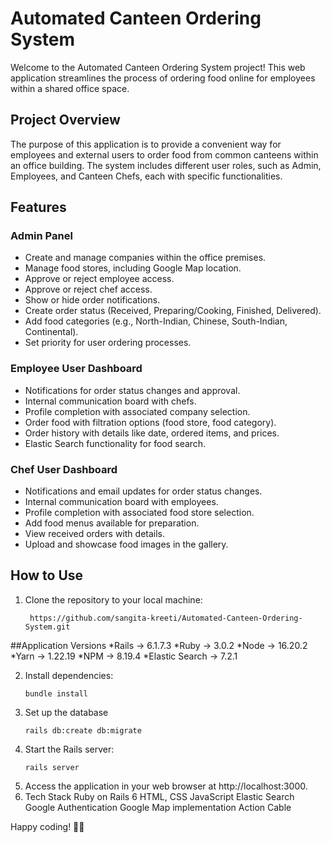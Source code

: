 # Automated Canteen Ordering System

Welcome to the Automated Canteen Ordering System project! This web application streamlines the process of ordering food online for employees within a shared office space.

## Project Overview

The purpose of this application is to provide a convenient way for employees and external users to order food from common canteens within an office building. The system includes different user roles, such as Admin, Employees, and Canteen Chefs, each with specific functionalities.

## Features

### Admin Panel
- Create and manage companies within the office premises.
- Manage food stores, including Google Map location.
- Approve or reject employee access.
- Approve or reject chef access.
- Show or hide order notifications.
- Create order status (Received, Preparing/Cooking, Finished, Delivered).
- Add food categories (e.g., North-Indian, Chinese, South-Indian, Continental).
- Set priority for user ordering processes.

### Employee User Dashboard
- Notifications for order status changes and approval.
- Internal communication board with chefs.
- Profile completion with associated company selection.
- Order food with filtration options (food store, food category).
- Order history with details like date, ordered items, and prices.
- Elastic Search functionality for food search.

### Chef User Dashboard
- Notifications and email updates for order status changes.
- Internal communication board with employees.
- Profile completion with associated food store selection.
- Add food menus available for preparation.
- View received orders with details.
- Upload and showcase food images in the gallery.

## How to Use

1. Clone the repository to your local machine:
   ```
    https://github.com/sangita-kreeti/Automated-Canteen-Ordering-System.git
   ```

##Application Versions
*Rails -> 6.1.7.3
*Ruby -> 3.0.2
*Node -> 16.20.2
*Yarn -> 1.22.19
*NPM -> 8.19.4
*Elastic Search -> 7.2.1

2. Install dependencies:
   ```
   bundle install
   ```
3. Set up the database
   ```
   rails db:create db:migrate
   ```
4. Start the Rails server:
   ```
   rails server   
   ```
5. Access the application in your web browser at http://localhost:3000.
6. Tech Stack
      Ruby on Rails 6
      HTML, CSS
      JavaScript
      Elastic Search
      Google Authentication
      Google Map implementation
      Action Cable


Happy coding! 🍔🚀
